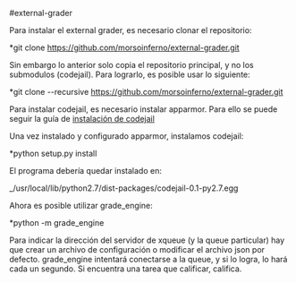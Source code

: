 #external-grader

Para instalar el external grader, es necesario clonar el repositorio:

*git clone https://github.com/morsoinferno/external-grader.git

Sin embargo lo anterior solo copia el repositorio principal, y no los submodulos (codejail). Para lograrlo, es posible usar lo siguiente:

*git clone --recursive https://github.com/morsoinferno/external-grader.git

Para instalar codejail, es necesario instalar apparmor. Para ello se puede seguir la guía de [instalación de codejail](https://github.com/edx/codejail)

Una vez instalado y configurado apparmor, instalamos codejail:

*python setup.py install

El programa debería quedar instalado en:

_/usr/local/lib/python2.7/dist-packages/codejail-0.1-py2.7.egg

Ahora es posible utilizar grade_engine:

*python -m grade_engine

Para indicar la dirección del servidor de xqueue (y la queue particular) hay que crear un archivo de configuración o modificar el archivo json por defecto. grade_engine intentará conectarse a la queue, y si lo logra, lo hará cada un segundo. Si encuentra una tarea que calificar, califica.

